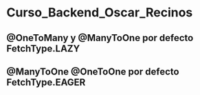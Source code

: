 # Curso_Backend_Oscar_Recinos


## @OneToMany y @ManyToOne por defecto FetchType.LAZY
## @ManyToOne @OneToOne por defecto FetchType.EAGER